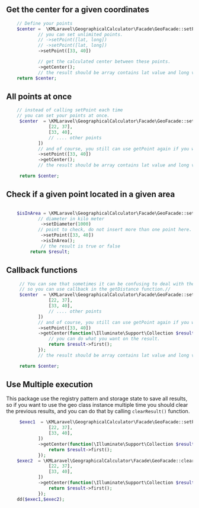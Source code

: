 Get the center for a given coordinates
-------
```php
    // Define your points
    $center =  \KMLaravel\GeographicalCalculator\Facade\GeoFacade::setPoint([22, 37])
            // you can set unlimited points.
            // ->setPoint([lat, long])
            // ->setPoint([lat, long])
            ->setPoint([33, 40])

            // get the calculated center between these points.
            ->getCenter();
            // the result should be array contains lat value and long value
    return $center;
```
All points at once
---------------
```php
    // instead of calling setPoint each time
    // you can set your points at once.
     $center  = \KMLaravel\GeographicalCalculator\Facade\GeoFacade::setPoints([
                [22, 37],
                [33, 40],
                // .... other points
            ])
            // and of course, you still can use getPoint again if you want.
            ->setPoint([33, 40])
            ->getCenter();
            // the result should be array contains lat value and long value

     return $center;
```
Check if a given point located in a given area
---------------
```php

    $isInArea = \KMLaravel\GeographicalCalculator\Facade\GeoFacade::setMainPoint([22, 37])
            // diameter in kilo meter
             ->setDiameter(1000)
            // point to check, do not insert more than one point here.
             ->setPoint([33, 40])
             ->isInArea();
             // the result is true or false
         return $result;
```
Callback functions
---------------
```php
     // You can see that sometimes it can be confusing to deal with the output,
     // so you can use callback in the getDistance function.// 
     $center  = \KMLaravel\GeographicalCalculator\Facade\GeoFacade::setPoints([
                [22, 37],
                [33, 40],
                // .... other points
            ])
            // and of course, you still can use getPoint again if you want.
            ->setPoint([33, 40])
            ->getCenter(function(\Illuminate\Support\Collection $result){
                // you can do what you want on the result.
                return $result->first();
            });
            // the result should be array contains lat value and long value

     return $center;
```
Use Multiple execution
---------------
This package use the registry pattern and storage state to save all results,
so if you want to use the geo class instance multiple time you should clear the previous results,
and you can do that by calling `clearResult()` function.
```php
     $exec1  = \KMLaravel\GeographicalCalculator\Facade\GeoFacade::setPoints([
                [22, 37],
                [33, 40],
            ])
            ->getCenter(function(\Illuminate\Support\Collection $result){
                return $result->first();
            });
    $exec2  = \KMLaravel\GeographicalCalculator\Facade\GeoFacade::clearResult()->setPoints([
                [22, 37],
                [33, 40],
            ])
            ->getCenter(function(\Illuminate\Support\Collection $result){
                return $result->first();
            });
    dd($exec1,$exec2);
```


